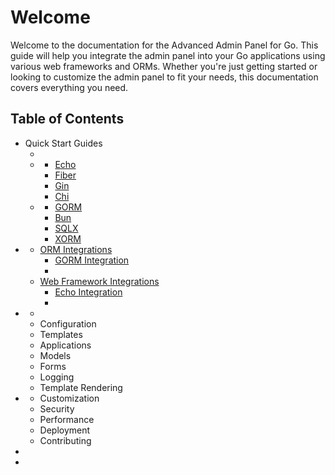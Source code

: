 # Welcome

Welcome to the documentation for the Advanced Admin Panel for Go. This guide will help you integrate the admin panel into your Go applications using various web frameworks and ORMs. Whether you're just getting started or looking to customize the admin panel to fit your needs, this documentation covers everything you need.

## Table of Contents
- Quick Start Guides
  - [](Generic-Quick-Start.md)
  - [](Framework-Specific-Quick-Starts.md)
    - [Echo](Echo-Integration.md)
    - [Fiber](Fiber-Integration.md)
    - [Gin](Gin-Integration.md)
    - [Chi](Chi-Integration.md)
  - [](ORM-Specific-Quick-Starts.md)
    - [GORM](Gin-Integration.md)
    - [Bun](Bun-Integration.md)
    - [SQLX](SQLX.md)
    - [XORM](XORM-Integration.md)
- [](Integrations.md)
  - [ORM Integrations](ORM.md)
    - [GORM Integration](GORM.md)
    - [](Building-a-Custom-ORM-Integration.md)
  - [Web Framework Integrations](Web.md)
    - [Echo Integration](Echo.md)
    - [](Building-a-Custom-Web-Framework-Integration.md)
- [](Core-Features.md)
  - [](Permissions.md)
  - Configuration
  - Templates
  - Applications
  - Models
  - Forms
  - Logging
  - Template Rendering
- [](Advanced-Topics.md)
  - Customization
  - Security
  - Performance
  - Deployment
  - Contributing
- [](Best-Practices.md)
- 